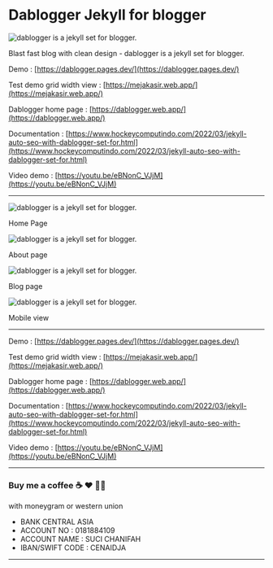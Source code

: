 # Dablogger Jekyll for blogger

![dablogger is a jekyll set for blogger.](https://blogger.googleusercontent.com/img/b/R29vZ2xl/AVvXsEgnebQIDrpgAdgYl5rGAbQlf7hZo-tX00tHxf1zaV6TFpJE0bD2RGx0o_88sQitNAyJL0d4gjm82nZavHez9zPvCjqVlRtCwiIGGkivqdqdeHZYwpRCzRcVihZgqyjifD3w5klKVsQbJw3UuqqrY--FSB_ZQVNr_lTCTayPX2hHGDcii3YKtYZOOjIbGg/s1541/dablgger4.png)

Blast fast blog with clean design - dablogger is a jekyll set for blogger.

Demo : [https://dablogger.pages.dev/](https://dablogger.pages.dev/)

Test demo grid width view : [https://mejakasir.web.app/](https://mejakasir.web.app/)

Dablogger home page : [https://dablogger.web.app/](https://dablogger.web.app/)

Documentation : [https://www.hockeycomputindo.com/2022/03/jekyll-auto-seo-with-dablogger-set-for.html](https://www.hockeycomputindo.com/2022/03/jekyll-auto-seo-with-dablogger-set-for.html)

Video demo : [https://youtu.be/eBNonC_VJjM](https://youtu.be/eBNonC_VJjM)

---------------------------------------------

![dablogger is a jekyll set for blogger.](https://blogger.googleusercontent.com/img/b/R29vZ2xl/AVvXsEgnebQIDrpgAdgYl5rGAbQlf7hZo-tX00tHxf1zaV6TFpJE0bD2RGx0o_88sQitNAyJL0d4gjm82nZavHez9zPvCjqVlRtCwiIGGkivqdqdeHZYwpRCzRcVihZgqyjifD3w5klKVsQbJw3UuqqrY--FSB_ZQVNr_lTCTayPX2hHGDcii3YKtYZOOjIbGg/s1541/dablgger4.png)

Home Page

![dablogger is a jekyll set for blogger.](https://blogger.googleusercontent.com/img/b/R29vZ2xl/AVvXsEgz6PQEsSiKie_4d8IFusfeDR0x645i82xWkh9Khaydhf4O_y4kRr82y7rr9B7MqQkmkm_7zZMAWPUH38as6nQrCgbpjvjs8ZgwvZxy7947gy6QHvKIPJwiCou9XT9MOc9AoFfitDp1D1zaMBpevOmXD6OcQnoGj3EEA6rrYt58BK9B1JV9-UiWLK0vAA/s1655/dablgger3.png)

About page

![dablogger is a jekyll set for blogger.](https://blogger.googleusercontent.com/img/b/R29vZ2xl/AVvXsEjyFydMbLlYEzr97nLMwR9cY_Z9cK4H4tnyi8fJAteSCbi1oGxcrLuHlXqK6nEo-7IwRnNN01vd_9XPLQf7H5SamY5auYNq9KWuWQwTkkXtsePkgYTInSsfiTqZY_Hy3Oh1KGFFEikor8jdW477Xi_kF02dpCx3h9-qwweyosZ3KWqlH6DqcN7gVmE1lQ/s1615/dablgger2.png)

Blog page

![dablogger is a jekyll set for blogger.](https://blogger.googleusercontent.com/img/b/R29vZ2xl/AVvXsEgR4QRMKDjjqu-mI23n9RsASw6FoX_C6T15IOBnKUlwSYsjFgkAlNHo37V61eNbTznFJPicIOJWu5Zq3L8xOOCDttVrkFzMEcaEqqMqpcSjOxQTtbzfiMEIYT75yOJ5Yp5neEKMq3ZWiVc3Jzyk-zePvgPRo7hy8wwpQogu_vlS23yz55q3vqoA5ztqNw/s674/dablggermobile.png)

Mobile view

--------------------------------------------------

Demo : [https://dablogger.pages.dev/](https://dablogger.pages.dev/)

Test demo grid width view : [https://mejakasir.web.app/](https://mejakasir.web.app/)

Dablogger home page : [https://dablogger.web.app/](https://dablogger.web.app/)

Documentation : [https://www.hockeycomputindo.com/2022/03/jekyll-auto-seo-with-dablogger-set-for.html](https://www.hockeycomputindo.com/2022/03/jekyll-auto-seo-with-dablogger-set-for.html)


Video demo : [https://youtu.be/eBNonC_VJjM](https://youtu.be/eBNonC_VJjM)



--------------------------------------------------------------------------------------------------------------------

### Buy me a coffee ☕️ ❤️  ✌🏻 

with moneygram or western union

+ BANK CENTRAL ASIA
+ ACCOUNT NO : 0181884109
+ ACCOUNT NAME : SUCI CHANIFAH
+ IBAN/SWIFT CODE : CENAIDJA

--------------------------------------------------------------------------------------------------------------------
